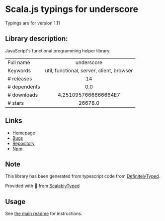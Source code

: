 
# Scala.js typings for underscore

Typings are for version 1.11

## Library description:
JavaScript's functional programming helper library.

|                    |                 |
| ------------------ | :-------------: |
| Full name          | underscore |
| Keywords           | util, functional, server, client, browser |
| # releases         | 14 |
| # dependents       | 0.0 |
| # downloads        | 4.2510957666666664E7 |
| # stars            | 26678.0 |

## Links
- [Homepage](https://underscorejs.org)
- [Bugs](https://github.com/jashkenas/underscore/issues)
- [Repository](https://github.com/jashkenas/underscore)
- [Npm](https://www.npmjs.com/package/underscore)
    


## Note
This library has been generated from typescript code from [DefinitelyTyped](https://definitelytyped.org).

Provided with :purple_heart: from [ScalablyTyped](https://github.com/oyvindberg/ScalablyTyped)

## Usage
See [the main readme](../../readme.md) for instructions.


